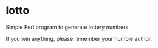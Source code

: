 # lotto
Simple Perl program to generate lottery numbers.

If you win anything, please remember your humble author.
